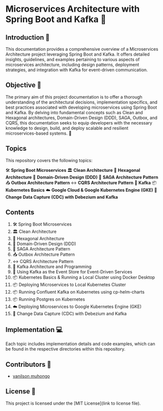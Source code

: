 # Microservices Architecture with Spring Boot and Kafka 🚀

## Introduction 📝
This documentation provides a comprehensive overview of a Microservices Architecture project leveraging Spring Boot and Kafka. It offers detailed insights, guidelines, and examples pertaining to various aspects of microservices architecture, including design patterns, deployment strategies, and integration with Kafka for event-driven communication.

## Objective 🎯
The primary aim of this project documentation is to offer a thorough understanding of the architectural decisions, implementation specifics, and best practices associated with developing microservices using Spring Boot and Kafka. By delving into fundamental concepts such as Clean and Hexagonal architectures, Domain-Driven Design (DDD), SAGA, Outbox, and CQRS, this documentation seeks to equip developers with the necessary knowledge to design, build, and deploy scalable and resilient microservices-based systems. 📘

## Topics
This repository covers the following topics:

🛠️ **Spring Boot Microservices**
🏛️ **Clean Architecture**
🔷 **Hexagonal Architecture**
🔄 **Domain-Driven Design (DDD)**
🔄 **SAGA Architecture Pattern**
📤 **Outbox Architecture Pattern**
↔️ **CQRS Architecture Pattern**
🐘 **Kafka**
📦 **Kubernetes Basics**
☁️ **Google Cloud & Google Kubernetes Engine (GKE)**
🔄 **Change Data Capture (CDC) with Debezium and Kafka**

## Contents
1. 🛠️ Spring Boot Microservices
2. 🏛️ Clean Architecture
3. 🔷 Hexagonal Architecture
4. 🔄 Domain-Driven Design (DDD)
5. 🔄 SAGA Architecture Pattern
6. 📤 Outbox Architecture Pattern
7. ↔️ CQRS Architecture Pattern
8. 🐘 Kafka Architecture and Programming
9. 🐘 Using Kafka as the Event Store for Event-Driven Services
10. 📦 Kubernetes Basics & Running a Local Cluster using Docker Desktop
11. 📦 Deploying Microservices to Local Kubernetes Cluster
12. 📦 Running Confluent Kafka on Kubernetes using cp-helm-charts
13. 📦 Running Postgres on Kubernetes
14. ☁️ Deploying Microservices to Google Kubernetes Engine (GKE)
15. 🔄 Change Data Capture (CDC) with Debezium and Kafka

## Implementation 💻
Each topic includes implementation details and code examples, which can be found in the respective directories within this repository.


## Contributors 🤝
- [vanilson muhongo](https://github.com/edsonwade)


## License 📄
This project is licensed under the [MIT License](link to license file).
